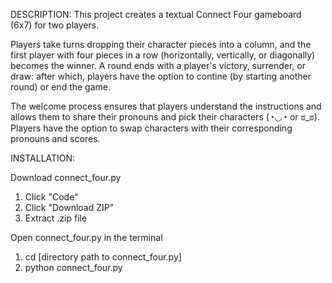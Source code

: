 DESCRIPTION:
This project creates a textual Connect Four gameboard (6x7) for two players. 

Players take turns dropping their character pieces into a column, and the first player with four pieces in a row (horizontally, vertically, or diagonally) becomes the winner. A round ends with a player's victory, surrender, or draw: after which, players have the option to contine (by starting another round) or end the game. 

The welcome process ensures that players understand the instructions and allows them to share their pronouns and pick their characters (◔◡◔ or ಠ_ಠ). Players have the option to swap characters with their corresponding pronouns and scores.

INSTALLATION:

Download connect_four.py
1. Click "Code"
2. Click "Download ZIP"
3. Extract .zip file

Open connect_four.py in the terminal
1. cd [directory path to connect_four.py]
2. python connect_four.py
